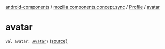 [android-components](../../index.md) / [mozilla.components.concept.sync](../index.md) / [Profile](index.md) / [avatar](./avatar.md)

# avatar

`val avatar: `[`Avatar`](../-avatar/index.md)`?` [(source)](https://github.com/mozilla-mobile/android-components/blob/master/components/concept/sync/src/main/java/mozilla/components/concept/sync/OAuthAccount.kt#L333)